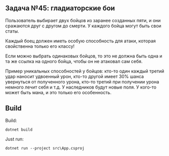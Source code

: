 ﻿## Задача №45: гладиаторские бои
Пользователь выбирает двух бойцов из заранее созданных пяти, и они сражаются друг с другом до смерти. У каждого бойца могут быть свои статы.

Каждый боец должен иметь особую способность для атаки, которая свойственна только его классу!

Если можно выбрать одинаковых бойцов, то это не должна быть одна и та же ссылка на одного бойца, чтобы он не атаковал сам себя.

Пример уникальных способностей у бойцов: кто-то один каждый третий удар наносит удвоенный урон, кто-то другой имеет 30% шанса увернуться от полученного урона, кто-то третий при получении урона немного лечит себя и т.д. У наследников будут новые поля. У кого-то может быть мана, и это только его особенность.

## Build

Build:
```
dotnet build
```

Just run:
```
dotnet run --project src\App.csproj
```
